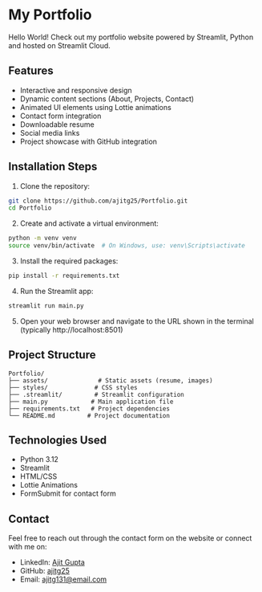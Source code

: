 # My Portfolio

Hello World! Check out my portfolio website powered by Streamlit, Python and hosted on Streamlit Cloud.

## Features

- Interactive and responsive design
- Dynamic content sections (About, Projects, Contact)
- Animated UI elements using Lottie animations
- Contact form integration
- Downloadable resume
- Social media links
- Project showcase with GitHub integration

## Installation Steps

1. Clone the repository:
```bash
git clone https://github.com/ajitg25/Portfolio.git
cd Portfolio
```

2. Create and activate a virtual environment:
```bash
python -m venv venv
source venv/bin/activate  # On Windows, use: venv\Scripts\activate
```

3. Install the required packages:
```bash
pip install -r requirements.txt
```

4. Run the Streamlit app:
```bash
streamlit run main.py
```

5. Open your web browser and navigate to the URL shown in the terminal (typically http://localhost:8501)

## Project Structure

```
Portfolio/
├── assets/              # Static assets (resume, images)
├── styles/             # CSS styles
├── .streamlit/         # Streamlit configuration
├── main.py            # Main application file
├── requirements.txt   # Project dependencies
└── README.md         # Project documentation
```

## Technologies Used

- Python 3.12
- Streamlit
- HTML/CSS
- Lottie Animations
- FormSubmit for contact form

## Contact

Feel free to reach out through the contact form on the website or connect with me on:
- LinkedIn: [Ajit Gupta](https://www.linkedin.com/in/ajit-gupta25/)
- GitHub: [ajitg25](https://github.com/ajitg25)
- Email: ajitg131@email.com



 
